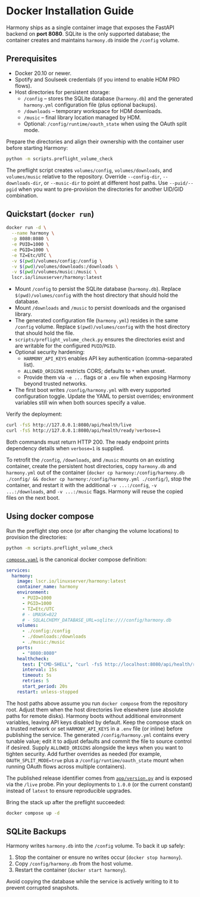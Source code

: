 # Docker Installation Guide

Harmony ships as a single container image that exposes the FastAPI backend on
**port 8080**. SQLite is the only supported database; the container creates and
maintains `harmony.db` inside the `/config` volume.

## Prerequisites

- Docker 20.10 or newer.
- Spotify and Soulseek credentials (if you intend to enable HDM PRO flows).
- Host directories for persistent storage:
  - `/config` – stores the SQLite database (`harmony.db`) and the generated
    `harmony.yml` configuration file (plus optional backups).
  - `/downloads` – temporary workspace for HDM downloads.
  - `/music` – final library location managed by HDM.
  - Optional: `/config/runtime/oauth_state` when using the OAuth split mode.

Prepare the directories and align their ownership with the container user
before starting Harmony:

```bash
python -m scripts.preflight_volume_check
```

The preflight script creates `volumes/config`, `volumes/downloads`, and
`volumes/music` relative to the repository. Override `--config-dir`,
`--downloads-dir`, or `--music-dir` to point at different host paths. Use
`--puid/--pgid` when you want to pre-provision the directories for another
UID/GID combination.

## Quickstart (`docker run`)

```bash
docker run -d \
  --name harmony \
  -p 8080:8080 \
  -e PUID=1000 \
  -e PGID=1000 \
  -e TZ=Etc/UTC \
  -v $(pwd)/volumes/config:/config \
  -v $(pwd)/volumes/downloads:/downloads \
  -v $(pwd)/volumes/music:/music \
  lscr.io/linuxserver/harmony:latest
```

- Mount `/config` to persist the SQLite database (`harmony.db`). Replace
  `$(pwd)/volumes/config` with the host directory that should hold the database.
- Mount `/downloads` and `/music` to persist downloads and the organised
  library.
- The generated configuration file (`harmony.yml`) resides in the same `/config`
  volume. Replace `$(pwd)/volumes/config` with the host directory that should
  hold the file.
- `scripts/preflight_volume_check.py` ensures the directories exist and are
  writable for the configured `PUID`/`PGID`.
- Optional security hardening:
  - `HARMONY_API_KEYS` enables API key authentication (comma-separated list).
  - `ALLOWED_ORIGINS` restricts CORS; defaults to `*` when unset.
  - Provide them via `-e ...` flags or a `.env` file when exposing Harmony
    beyond trusted networks.
- The first boot writes `/config/harmony.yml` with every supported configuration
  toggle. Update the YAML to persist overrides; environment variables still win
  when both sources specify a value.

Verify the deployment:

```bash
curl -fsS http://127.0.0.1:8080/api/health/live
curl -fsS http://127.0.0.1:8080/api/health/ready?verbose=1
```

Both commands must return HTTP 200. The ready endpoint prints dependency details when
`verbose=1` is supplied.

To retrofit the `/config`, `/downloads`, and `/music` mounts on an existing
container, create the persistent host directories, copy `harmony.db` and
`harmony.yml` out of the container (`docker cp harmony:/config/harmony.db
./config/ && docker cp harmony:/config/harmony.yml ./config/`), stop the
container, and restart it with the additional `-v ...:/config`,
`-v ...:/downloads`, and `-v ...:/music` flags. Harmony will reuse the copied
files on the next boot.

## Using docker compose

Run the preflight step once (or after changing the volume locations) to provision
the directories:

```bash
python -m scripts.preflight_volume_check
```

[`compose.yaml`](../../compose.yaml) is the canonical docker compose definition:

```yaml
services:
  harmony:
    image: lscr.io/linuxserver/harmony:latest
    container_name: harmony
    environment:
      - PUID=1000
      - PGID=1000
      - TZ=Etc/UTC
      # - UMASK=022
      # - SQLALCHEMY_DATABASE_URL=sqlite:////config/harmony.db
    volumes:
      - ./config:/config
      - ./downloads:/downloads
      - ./music:/music
    ports:
      - "8080:8080"
    healthcheck:
      test: ["CMD-SHELL", "curl -fsS http://localhost:8080/api/health/ready || exit 1"]
      interval: 15s
      timeout: 5s
      retries: 5
      start_period: 20s
    restart: unless-stopped
```

The host paths above assume you run `docker compose` from the repository root.
Adjust them when the host directories live elsewhere (use absolute paths for
remote disks). Harmony boots without additional environment variables, leaving
API keys disabled by default. Keep the compose stack on a trusted network or set
`HARMONY_API_KEYS` in a `.env` file (or inline) before publishing the service.
The generated `/config/harmony.yml` contains every tunable value; edit it to
adjust defaults and commit the file to source control if desired. Supply
`ALLOWED_ORIGINS` alongside the keys when you want to tighten security. Add
further overrides as needed (for example, `OAUTH_SPLIT_MODE=true` plus a
`/config/runtime/oauth_state` mount when running OAuth flows across multiple
containers).

The published release identifier comes from [`app/version.py`](../../app/version.py)
and is exposed via the `/live` probe. Pin your deployments to `1.0.0` (or the
current constant) instead of `latest` to ensure reproducible upgrades.

Bring the stack up after the preflight succeeded:

```bash
docker compose up -d
```

## SQLite Backups

Harmony writes `harmony.db` into the `/config` volume. To back it up safely:

1. Stop the container or ensure no writes occur (`docker stop harmony`).
2. Copy `/config/harmony.db` from the host volume.
3. Restart the container (`docker start harmony`).

Avoid copying the database while the service is actively writing to it to prevent
corrupted snapshots.
